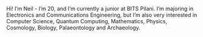 Hi! I’m Neil - I’m 20, and I’m currently a junior at BITS Pilani. I’m majoring in Electronics and Communications Engineering, but I’m also very interested in Computer Science, Quantum Computing, Mathematics, Physics, Cosmology, Biology, Palaeontology and Archaeology.
